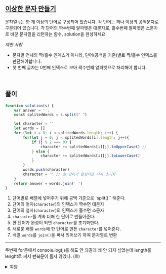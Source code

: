 ## [이상한 문자 만들기](https://school.programmers.co.kr/learn/courses/30/lessons/12930)
문자열 s는 한 개 이상의 단어로 구성되어 있습니다. 각 단어는 하나 이상의 공백문자로 구분되어 있습니다. 각 단어의 짝수번째 알파벳은 대문자로, 홀수번째 알파벳은 소문자로 바꾼 문자열을 리턴하는 함수, solution을 완성하세요.

_제한 사항_
- 문자열 전체의 짝/홀수 인덱스가 아니라, 단어(공백을 기준)별로 짝/홀수 인덱스를 판단해야합니다.
- 첫 번째 글자는 0번째 인덱스로 보아 짝수번째 알파벳으로 처리해야 합니다.

<br>

## 풀이
```javascript
function solution(s) {
    var answer = '';
    const splitedWords = s.split(" ")

    let character = ''
    let words = []
    for (let i = 0; i < splitedWords.length; i++) {
        for(let j = 0; j < splitedWords[i].length; j++){
            if (j % 2 === 0) {
                character += splitedWords[i][j].toUpperCase() // 
            } else {
                character += splitedWords[i][j].toLowerCase()
            }
        }
        words.push(character)
        character = '' // 한 단어가 완성되면 다시 초기화
    }
    return answer = words.join(' ')
}
```
1. 단어별로 배열에 넣어주기 위해 공백 기준으로 `split()`` 해준다.
2. 단어의 철자(`character`)의 인덱스가 짝수면 대문자
3. 단어의 철자(`character`)의 인덱스가 홀수면 소문자
4. `character`를 계속 더해 한 단어로 만들어준다.
5. 한 단어가 완성이 되면 `character`를 초기화한다. 
5. 새로운 배열 `words`에 한 단어로 만든 `character`를 넣어준다.
6. 배열 `words`를 `join()`을 써서 띄어쓰기 하여 문자열로 변환
---

두번째 for문에서 console.log(j)를 해도 안 되길래 왜 안 되지 싶었는데 length를 lenght로 써서 반복문이 돌지 않았다. (!!!)
<details>
<summary>여담</summary>

추가 점수 10점 받았다 ㅎ.ㅎ [연습문제 추가 점수](https://programmers.zendesk.com/hc/ko/articles/900001303426-%EC%97%B0%EC%8A%B5-%EB%AC%B8%EC%A0%9C%EB%A5%BC-%ED%92%80%EB%A9%B4-%EC%B6%94%EA%B0%80%EB%90%98%EB%8A%94-%EC%A0%90%EC%88%98%EB%8A%94-%EC%96%B4%EB%96%BB%EA%B2%8C-%EC%82%B0%EC%A0%95%EB%90%98%EB%82%98%EC%9A%94-)는
1. 많은 사람들이 틀린 문제를 풀면 점수가 많이 올라가고, 많은 사람들이 맞춘 문제를 풀면 점수가 적게 올라간다.
2. 문제를 많이 푼 사람은 문제를 적게 푼 사람보다 얻는 점수가 적다. <br>

![image](https://github.com/waveinyu/algorithm_practice/assets/99732695/9097d18d-c6ad-4cf1-bbbd-74163edf5ae0)
격려 점수라고 생각해야징~

</details>
